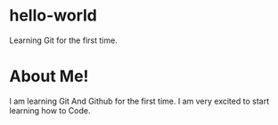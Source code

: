 # hello-world
Learning Git for the first time. 

# About Me!
I am learning Git And Github for the first time. I am very excited to start learning how to Code.  

